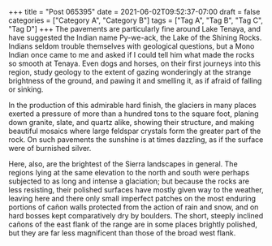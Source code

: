 +++
title = "Post 065395"
date = 2021-06-02T09:52:37-07:00
draft = false
categories = ["Category A", "Category B"]
tags = ["Tag A", "Tag B", "Tag C", "Tag D"]
+++
The pavements are particularly fine around Lake Tenaya, and have suggested the Indian name Py-we-ack, the Lake of the Shining Rocks. Indians seldom trouble themselves with geological questions, but a Mono Indian once came to me and asked if I could tell him what made the rocks so smooth at Tenaya. Even dogs and horses, on their first journeys into this region, study geology to the extent of gazing wonderingly at the strange brightness of the ground, and pawing it and smelling it, as if afraid of falling or sinking.

In the production of this admirable hard finish, the glaciers in many places exerted a pressure of more than a hundred tons to the square foot, planing down granite, slate, and quartz alike, showing their structure, and making beautiful mosaics where large feldspar crystals form the greater part of the rock. On such pavements the sunshine is at times dazzling, as if the surface were of burnished silver.

Here, also, are the brightest of the Sierra landscapes in general. The regions lying at the same elevation to the north and south were perhaps subjected to as long and intense a glaciation; but because the rocks are less resisting, their polished surfaces have mostly given way to the weather, leaving here and there only small imperfect patches on the most enduring portions of cañon walls protected from the action of rain and snow, and on hard bosses kept comparatively dry by boulders. The short, steeply inclined cañons of the east flank of the range are in some places brightly polished, but they are far less magnificent than those of the broad west flank.
